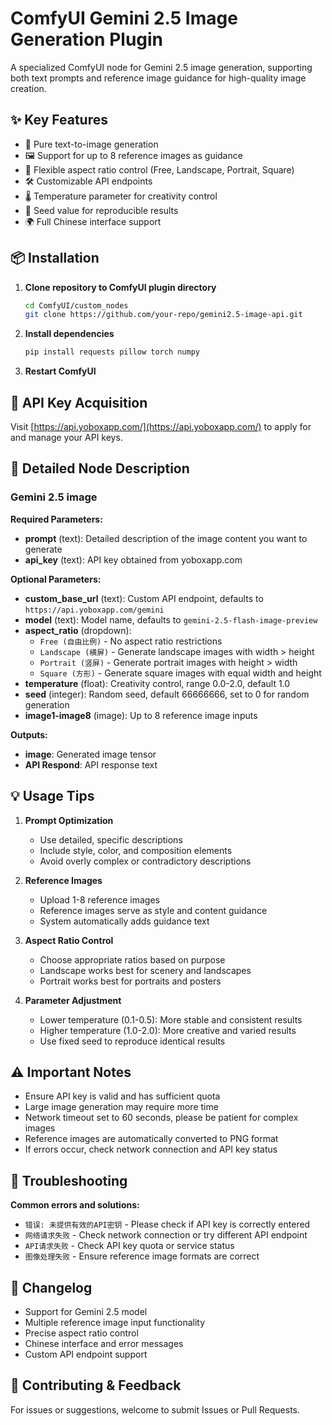 # ComfyUI Gemini 2.5 Image Generation Plugin

A specialized ComfyUI node for Gemini 2.5 image generation, supporting both text prompts and reference image guidance for high-quality image creation.

## ✨ Key Features

- 🎨 Pure text-to-image generation
- 🖼️ Support for up to 8 reference images as guidance
- 📐 Flexible aspect ratio control (Free, Landscape, Portrait, Square)
- 🛠️ Customizable API endpoints
- 🌡️ Temperature parameter for creativity control
- 🎯 Seed value for reproducible results
- 🌍 Full Chinese interface support

## 📦 Installation

1. **Clone repository to ComfyUI plugin directory**
   ```bash
   cd ComfyUI/custom_nodes
   git clone https://github.com/your-repo/gemini2.5-image-api.git
   ```

2. **Install dependencies**
   ```bash
   pip install requests pillow torch numpy
   ```

3. **Restart ComfyUI**

## 🔑 API Key Acquisition

Visit [https://api.yoboxapp.com/](https://api.yoboxapp.com/) to apply for and manage your API keys.

## 🚀 Detailed Node Description

### Gemini 2.5 image

**Required Parameters:**
- **prompt** (text): Detailed description of the image content you want to generate
- **api_key** (text): API key obtained from yoboxapp.com

**Optional Parameters:**
- **custom_base_url** (text): Custom API endpoint, defaults to `https://api.yoboxapp.com/gemini`
- **model** (text): Model name, defaults to `gemini-2.5-flash-image-preview`
- **aspect_ratio** (dropdown):
  - `Free (自由比例)` - No aspect ratio restrictions
  - `Landscape (横屏)` - Generate landscape images with width > height
  - `Portrait (竖屏)` - Generate portrait images with height > width
  - `Square (方形)` - Generate square images with equal width and height
- **temperature** (float): Creativity control, range 0.0-2.0, default 1.0
- **seed** (integer): Random seed, default 66666666, set to 0 for random generation
- **image1-image8** (image): Up to 8 reference image inputs

**Outputs:**
- **image**: Generated image tensor
- **API Respond**: API response text

## 💡 Usage Tips

1. **Prompt Optimization**
   - Use detailed, specific descriptions
   - Include style, color, and composition elements
   - Avoid overly complex or contradictory descriptions

2. **Reference Images**
   - Upload 1-8 reference images
   - Reference images serve as style and content guidance
   - System automatically adds guidance text

3. **Aspect Ratio Control**
   - Choose appropriate ratios based on purpose
   - Landscape works best for scenery and landscapes
   - Portrait works best for portraits and posters

4. **Parameter Adjustment**
   - Lower temperature (0.1-0.5): More stable and consistent results
   - Higher temperature (1.0-2.0): More creative and varied results
   - Use fixed seed to reproduce identical results

## ⚠️ Important Notes

- Ensure API key is valid and has sufficient quota
- Large image generation may require more time
- Network timeout set to 60 seconds, please be patient for complex images
- Reference images are automatically converted to PNG format
- If errors occur, check network connection and API key status

## 🔧 Troubleshooting

**Common errors and solutions:**

- `错误: 未提供有效的API密钥` - Please check if API key is correctly entered
- `网络请求失败` - Check network connection or try different API endpoint
- `API请求失败` - Check API key quota or service status
- `图像处理失败` - Ensure reference image formats are correct

## 📄 Changelog

- Support for Gemini 2.5 model
- Multiple reference image input functionality
- Precise aspect ratio control
- Chinese interface and error messages
- Custom API endpoint support

## 🤝 Contributing & Feedback

For issues or suggestions, welcome to submit Issues or Pull Requests.